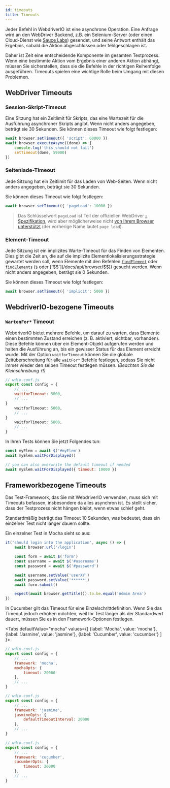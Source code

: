 ```yaml
---
id: timeouts
title: Timeouts
---
```


Jeder Befehl in WebdriverIO ist eine asynchrone Operation. Eine Anfrage wird an den WebDriver Backend, z.B. ein Selenium-Server (oder einen Cloud-Dienst wie [Sauce Labs](https://saucelabs.com)) gesendet, und seine Antwort enthält das Ergebnis, sobald die Aktion abgeschlossen oder fehlgeschlagen ist.

Daher ist Zeit eine entscheidende Komponente im gesamten Testprozess. Wenn eine bestimmte Aktion vom Ergebnis einer anderen Aktion abhängt, müssen Sie sicherstellen, dass sie die Befehle in der richtigen Reihenfolge ausgeführen. Timeouts spielen eine wichtige Rolle beim Umgang mit diesen Problemen.

<LiteYouTubeEmbed
    id="5oI37h4qxEw"
    title="Timeouts"
/>

## WebDriver Timeouts

### Session-Skript-Timeout

Eine Sitzung hat ein Zeitlimit für Skripts, das eine Wartezeit für die Ausführung asynchroner Skripts angibt. Wenn nicht anders angegeben, beträgt sie 30 Sekunden. Sie können dieses Timeout wie folgt festlegen:

```js
await browser.setTimeout({ 'script': 60000 })
await browser.executeAsync((done) => {
    console.log('this should not fail')
    setTimeout(done, 59000)
})
```

### Seitenlade-Timeout

Jede Sitzung hat ein Zeitlimit für das Laden von Web-Seiten. Wenn nicht anders angegeben, beträgt sie 30 Sekunden.

Sie können dieses Timeout wie folgt festlegen:

```js
await browser.setTimeout({ 'pageLoad': 10000 })
```

> Das Schlüsselwort `pageLoad` ist Teil der offiziellen WebDriver [-Spezifikation](https://www.w3.org/TR/webdriver/#set-timeouts), wird aber möglicherweise nicht [von Ihrem Browser unterstützt](https://github.com/seleniumhq/selenium-google-code-issue-archive/issues/687) (der vorherige Name lautet `page load`).

### Element-Timeout

Jede Sitzung ist ein implizites Warte-Timeout für das Finden von Elementen. Dies gibt die Zeit an, die auf die implizite Elementlokalisierungsstrategie gewartet werden soll, wenn Elemente mit den Befehlen [`findElement`](/docs/api/webdriver#findelement) oder [`findElements`](/docs/api/webdriver#findelements) ([`$`](/docs/api/browser/$) oder [`$$`](/docs/api/browser/$$)) gesucht werden. Wenn nicht anders angegeben, beträgt sie 0 Sekunden.

Sie können dieses Timeout wie folgt festlegen:

```js
await browser.setTimeout({ 'implicit': 5000 })
```

## WebdriverIO-bezogene Timeouts

### `WartenFor*` Timeout

WebdriverIO bietet mehrere Befehle, um darauf zu warten, dass Elemente einen bestimmten Zustand erreichen (z. B. aktiviert, sichtbar, vorhanden). Diese Befehle können über ein Element-Objekt aufgerufen werden und halten die Ausführung an, bis ein gewisser Status für das Element erreicht wurde. Mit der Option `waitforTimeout` können Sie die globale Zeitüberschreitung für alle `waitFor*` Befehle festlegen, sodass Sie nicht immer wieder den selben Timeout festlegen müssen. _(Beachten Sie die Kleinschreibung `f`!)_

```js
// wdio.conf.js
export const config = {
    // ...
    waitforTimeout: 5000,
    // ...
}
    waitforTimeout: 5000,
    // ...
}
    waitforTimeout: 5000,
    // ...
}
```

In Ihren Tests können Sie jetzt Folgendes tun:

```js
const myElem = await $('#myElem')
await myElem.waitForDisplayed()

// you can also overwrite the default timeout if needed
await myElem.waitForDisplayed({ timeout: 10000 })
```

## Frameworkbezogene Timeouts

Das Test-Framework, das Sie mit WebdriverIO verwenden, muss sich mit Timeouts befassen, insbesondere da alles asynchron ist. Es stellt sicher, dass der Testprozess nicht hängen bleibt, wenn etwas schief geht.

Standardmäßig beträgt das Timeout 10 Sekunden, was bedeutet, dass ein einzelner Test nicht länger dauern sollte.

Ein einzelner Test in Mocha sieht so aus:

```js
it('should login into the application', async () => {
    await browser.url('/login')

    const form = await $('form')
    const username = await $('#username')
    const password = await $('#password')

    await username.setValue('userXY')
    await password.setValue('******')
    await form.submit()

    expect(await browser.getTitle()).to.be.equal('Admin Area')
})
```

In Cucumber gilt das Timeout für eine Einzelschrittdefinition. Wenn Sie das Timeout jedoch erhöhen möchten, weil Ihr Test länger als der Standardwert dauert, müssen Sie es in den Framework-Optionen festlegen.

<Tabs
  defaultValue="mocha"
  values={[
    {label: 'Mocha', value: 'mocha'},
 {label: 'Jasmine', value: 'jasmine'},
 {label: 'Cucumber', value: 'cucumber'}
 ]
}>
<TabItem value="mocha">

```js
// wdio.conf.js
export const config = {
    // ...
    framework: 'mocha',
    mochaOpts: {
        timeout: 20000
    },
    // ...
}
```

</TabItem>
<TabItem value="jasmine">

```js
// wdio.conf.js
export const config = {
    // ...
    framework: 'jasmine',
    jasmineOpts: {
        defaultTimeoutInterval: 20000
    },
    // ...
}
```

</TabItem>
<TabItem value="cucumber">

```js
// wdio.conf.js
export const config = {
    // ...
    framework: 'cucumber',
    cucumberOpts: {
        timeout: 20000
    },
    // ...
}
```

</TabItem>
</Tabs>
